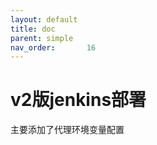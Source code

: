 ```yaml
---
layout: default
title: doc
parent: simple
nav_order:       16
---
```


# v2版jenkins部署

主要添加了代理环境变量配置
